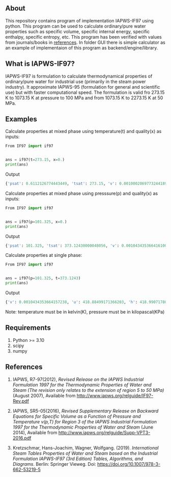 ## About
This repository contains program of implementation IAPWS-IF97 using python. This program can be used to calculate ordinary/pure water properties such as specific volume, specific internal energy, specific enthalpy, specific entropy, etc. This program has been verified with values from journals/books in [references](#References). In folder GUI there is simple calculator as an example of implementaion of this program as backend/engine/library.

## What is IAPWS-IF97?
IAPWS-IF97 is formulation to calculate thermodynamical properties of ordinary/pure water for industrial use (primarily in the steam power industry). It approximate IAPWS-95 (formulation for general and scientific use) but with faster computational speed. The formulation is valid fro 273.15 K to 1073.15 K at pressure to 100 MPa and from 1073.15 K to 2273.15 K at 50 MPa.

## Examples
Calculate properties at mixed phase using temperature(t) and quality(x) as inputs:

```Python
From IF97 import if97


ans = if97(t=273.15, x=0.)
print(ans)
```

Output
```Python
{'psat': 0.6112126774443449, 'tsat': 273.15, 'v': 0.0010002069773244189, 'u': -0.04219916517226274, 's': -0.00015454959194117582, 'h': -0.04158782598765377, 'cp': 4.219933568165597, 'cv': 4.217446063578165}
```

Calculate properties at mixed phase using presssure(p) and quality(x) as inputs:

```Python
From IF97 import if97


ans = if97(p=101.325, x=0.)
print(ans)
```

Output
```Python
{'psat': 101.325, 'tsat': 373.12430000048056, 'v': 0.0010434353664161007, 'u': 418.8849917156877, 's': 1.3067239783648374, 'h': 418.99071780418984, 'cp': 4.216612690426814, 'cv': 3.7678305778810395}
```

Calculate properties at single phase:

```Python
From IF97 import if97


ans = if97(p=101.325, t=373.1243)
print(ans)
```

Output
```Python
{'v': 0.0010434353664157238, 'u': 418.88499171366203, 'h': 418.9907178021641, 's': 1.306723978359408, 'cv': 3.7678305778834753, 'cp': 4.216612690426204}
```

Note: temperature must be in kelvin(K), pressure must be in kilopascal(KPa)

## Requirements
1. Python >= 3.10
2. scipy
3. numpy

## References
1. IAPWS, R7-97(2012), *Revised Release on the IAPWS Industrial Formulation 1997 for the Thermodynamic Properties of Water and Steam (The revision only relates to the extension of region 5 to 50 MPa)* (August 2007), Available from http://www.iapws.org/relguide/IF97-Rev.pdf

2. IAPWS, SR5-05(2016), *Revised Supplementary Release on Backward Equations for Specific Volume as a Function of Pressure and Temperature v(p,T) for Region 3 of the IAPWS Industrial Formulation 1997 for the Thermodynamic Properties of Water and Steam* (June 2014), Available from http://www.iapws.org/relguide/Supp-VPT3-2016.pdf

3. Kretzschmar, Hans-Joachim, Wagner, Wolfgang. (2019). *International Steam Tables Properties of Water and Steam based on the Industrial Formulation IAPWS-IF97 (3rd Edition) Tables, Algorithms, and Diagrams*. Berlin: Springer Vieweg. Doi: https://doi.org/10.1007/978-3-662-53219-5
